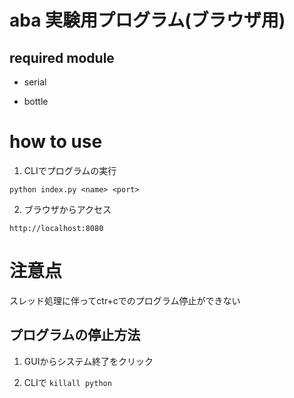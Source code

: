 # aba 実験用プログラム(ブラウザ用)

## required module

* serial

* bottle

# how to use

1. CLIでプログラムの実行

`python index.py <name> <port>`

2. ブラウザからアクセス

`http://localhost:8080`

# 注意点

スレッド処理に伴ってctr+cでのプログラム停止ができない

## プログラムの停止方法

1. GUIからシステム終了をクリック

2. CLIで `killall python`
